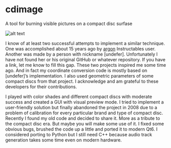 # cdimage
A tool for burning visible pictures on a compact disc surfase

![alt text](https://github.com/arduinocelentano/cdimage/blob/main/demo.png)

I know of at least two successful attempts to implement a similar technique. One was accomplished about 15 years ago by [argon](https://www.instructables.com/Burning-visible-images-onto-CD-Rs-with-data-beta/) Instructables user. Another was made by a person with nickname [undefer]. Unfortunately I have not found her or his original GitHub or whatever repository. If you have a link, let me know to fill this gap. These two projects inspired me some time ago. And in fact my coordinate conversion code is mostly based on [undefer]’s implementation. I also used geometric parameters of some compact discs from that project. I acknowledge and am grateful to these developers for their contributions.

I played with color shades and different compact discs with moderate success and created a GUI with visual preview mode. I tried to implement a user-friendly solution but finally abandoned the project in 2008 due to a problem of calibration for every particular brand and type of compact disc. Recently I found my old code and decided to share it. More as a tribute to the compact disc era. But maybe you will make some use of it. I fixed some obvious bugs, brushed the code up a little and ported it to modern Qt6. I considered porting to Python but I still need C++ because audio track generation takes some time even on modern hardware.
